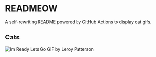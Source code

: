 # READMEOW

A self-rewriting README powered by GitHub Actions to display cat gifs.

## Cats

![Im Ready Lets Go GIF by Leroy Patterson](https://media3.giphy.com/media/CjmvTCZf2U3p09Cn0h/200.gif?cid=9acd02dagcar55nl6qa80l3frj8eqf0k4polsip8zfd2h6ah&ep=v1_gifs_search&rid=200.gif&ct=g)
